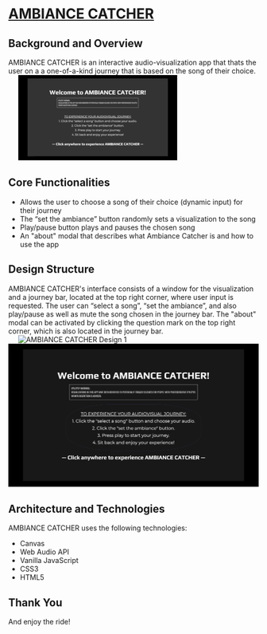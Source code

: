 # [AMBIANCE CATCHER](https://bit.ly/ambianceCatcher)

## Background and Overview

AMBIANCE CATCHER is an interactive audio-visualization app that thats the user on a a one-of-a-kind journey that is based on the song of their choice.  
&nbsp;&nbsp;&nbsp;&nbsp;
![AMBIANCE CATCHER PREVIEW](/assets/images/ambianceCatcher.gif "AMBIANCE CATCHER PREVIEW")

## Core Functionalities

- Allows the user to choose a song of their choice (dynamic input) for their journey
- The “set the ambiance” button randomly sets a visualization to the song
- Play/pause button plays and pauses the chosen song
- An "about" modal that describes what Ambiance Catcher is and how to use the app

## Design Structure

AMBIANCE CATCHER's interface consists of a window for the visualization and a journey bar, located at the top right corner, where user input is requested. The user can “select a song”, “set the ambiance”, and also play/pause as well as mute the song chosen in the journey bar. The "about" modal can be activated by clicking the question mark on the top right corner, which is also located in the journey bar.  
&nbsp;&nbsp;&nbsp;&nbsp;
![AMBIANCE CATCHER Design 1](/assets/images/ambiance-catcher-design-1.png "AMBIANCE CATCHER Design 1")
&nbsp;&nbsp;&nbsp;&nbsp;
![AMBIANCE CATCHER Design 2](/assets/images/ambiance-catcher-design-2.png "AMBIANCE CATCHER Design 2")

## Architecture and Technologies

AMBIANCE CATCHER uses the following technologies:

- Canvas
- Web Audio API
- Vanilla JavaScript
- CSS3
- HTML5

## Thank You

And enjoy the ride!
